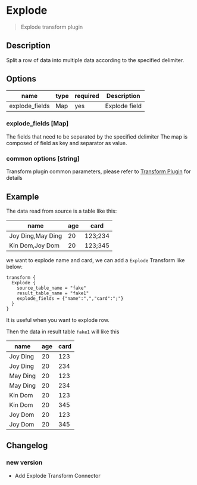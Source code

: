 # Explode

> Explode transform plugin

## Description

Split a row of data into multiple data according to the specified delimiter.

## Options

|      name      | type | required | Description   |
|----------------|------|----------|---------------|
| explode_fields | Map  | yes      | Explode field |


### explode_fields [Map]

The fields that need to be separated by the specified delimiter
The map is composed of field as key and separator as value.

### common options [string]

Transform plugin common parameters, please refer to [Transform Plugin](common-options.md) for details

## Example

The data read from source is a table like this:

| name              | age | card    |
|-------------------|-----|---------|
| Joy Ding,May Ding | 20  | 123;234 |
| Kin Dom,Joy Dom   | 20  | 123;345 |

we want to explode name and card, we can add a `Explode` Transform like below:

```
transform {
  Explode {
    source_table_name = "fake"
    result_table_name = "fake1"
    explode_fields = {"name":",","card":";"}
  }
}
```


It is useful when you want to explode row.

Then the data in result table `fake1` will like this

|   name   | age | card |
|----------|-----|------|
| Joy Ding | 20  | 123  |
| Joy Ding | 20  | 234  |
| May Ding | 20   | 123  |
| May Ding | 20   | 234  |
| Kin Dom  | 20  | 123  |
| Kin Dom  | 20  | 345  |
| Joy Dom  | 20  | 123  |
| Joy Dom  | 20  | 345  |

## Changelog

### new version

- Add Explode Transform Connector

